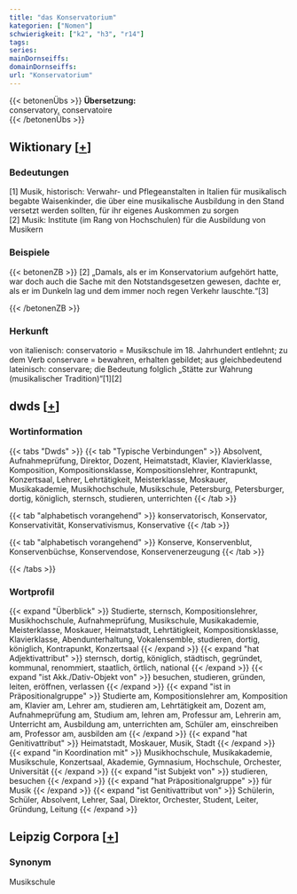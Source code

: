 ```yaml
---
title: "das Konservatorium"
kategorien: ["Nomen"]
schwierigkeit: ["k2", "h3", "r14"]
tags:
series:
mainDornseiffs:
domainDornseiffs:
url: "Konservatorium"
---
```


{{< betonenÜbs >}}
**Übersetzung:**  
conservatory, conservatoire  
{{< /betonenÜbs >}}

## Wiktionary [[+](https://de.wiktionary.org/wiki/Konservatorium)]

### Bedeutungen
[1] Musik, historisch: Verwahr- und Pflegeanstalten in Italien für musikalisch begabte Waisenkinder, die über eine musikalische Ausbildung in den Stand versetzt werden sollten, für ihr eigenes Auskommen zu sorgen  
[2] Musik: Institute (im Rang von Hochschulen) für die Ausbildung von Musikern  

### Beispiele
{{< betonenZB >}}
[2] „Damals, als er im Konservatorium aufgehört hatte, war doch auch die Sache mit den Notstandsgesetzen gewesen, dachte er, als er im Dunkeln lag und dem immer noch regen Verkehr lauschte.“[3]  

{{< /betonenZB >}}
### Herkunft
von italienisch: conservatorio = Musikschule im 18. Jahrhundert entlehnt; zu dem Verb conservare = bewahren, erhalten gebildet; aus gleichbedeutend lateinisch: conservare; die Bedeutung folglich „Stätte zur Wahrung (musikalischer Tradition)“[1][2]  



## dwds [[+](https://www.dwds.de/wb/Konservatorium)]

### Wortinformation
{{< tabs "Dwds" >}}
{{< tab "Typische Verbindungen" >}}
Absolvent, Aufnahmeprüfung, Direktor, Dozent, Heimatstadt, Klavier, Klavierklasse, Komposition, Kompositionsklasse, Kompositionslehrer, Kontrapunkt, Konzertsaal, Lehrer, Lehrtätigkeit, Meisterklasse, Moskauer, Musikakademie, Musikhochschule, Musikschule, Petersburg, Petersburger, dortig, königlich, sternsch, studieren, unterrichten
{{< /tab >}}

{{< tab "alphabetisch vorangehend" >}}
konservatorisch, Konservator, Konservativität, Konservativismus, Konservative
{{< /tab >}}

{{< tab "alphabetisch vorangehend" >}}
Konserve, Konservenblut, Konservenbüchse, Konservendose, Konservenerzeugung
{{< /tab >}}

{{< /tabs >}}

### Wortprofil
{{< expand "Überblick" >}} Studierte, sternsch, Kompositionslehrer, Musikhochschule, Aufnahmeprüfung, Musikschule, Musikakademie, Meisterklasse, Moskauer, Heimatstadt, Lehrtätigkeit, Kompositionsklasse, Klavierklasse, Abendunterhaltung, Vokalensemble, studieren, dortig, königlich, Kontrapunkt, Konzertsaal {{< /expand >}}
{{< expand "hat Adjektivattribut" >}} sternsch, dortig, königlich, städtisch, gegründet, kommunal, renommiert, staatlich, örtlich, national {{< /expand >}}
{{< expand "ist Akk./Dativ-Objekt von" >}} besuchen, studieren, gründen, leiten, eröffnen, verlassen {{< /expand >}}
{{< expand "ist in Präpositionalgruppe" >}} Studierte am, Kompositionslehrer am, Komposition am, Klavier am, Lehrer am, studieren am, Lehrtätigkeit am, Dozent am, Aufnahmeprüfung am, Studium am, lehren am, Professur am, Lehrerin am, Unterricht am, Ausbildung am, unterrichten am, Schüler am, einschreiben am, Professor am, ausbilden am {{< /expand >}}
{{< expand "hat Genitivattribut" >}} Heimatstadt, Moskauer, Musik, Stadt {{< /expand >}}
{{< expand "in Koordination mit" >}} Musikhochschule, Musikakademie, Musikschule, Konzertsaal, Akademie, Gymnasium, Hochschule, Orchester, Universität {{< /expand >}}
{{< expand "ist Subjekt von" >}} studieren, besuchen {{< /expand >}}
{{< expand "hat Präpositionalgruppe" >}} für Musik {{< /expand >}}
{{< expand "ist Genitivattribut von" >}} Schülerin, Schüler, Absolvent, Lehrer, Saal, Direktor, Orchester, Student, Leiter, Gründung, Leitung {{< /expand >}}

## Leipzig Corpora [[+](https://corpora.uni-leipzig.de/en/res?word=Konservatorium&corpusId=deu_newscrawl-public_2018)]


### Synonym
Musikschule

